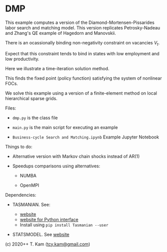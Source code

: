 DMP
=========

This example computes a version of the Diamond-Mortensen-Pissarides labor search and matching model.
This version replicates Petrosky-Nadeau and Zhang's QE example of Hagedorn and Manovskii.

There is an ocassionally binding non-negativity constraint on vacancies $V_{t}$.

Expect that this constraint tends to bind in states with low employment and low productivity.

Here we illustrate a time-iteration solution method.

This finds the fixed point (policy function) satisfying the system of nonlinear FOCs.

We solve this example using a version of a finite-element method on local hierarchical sparse grids.

Files:

* ``dmp.py`` is the class file

* ``main.py`` is the main script for executing an example

* ``Business-cycle Search and Matching.ipynb`` Example Jupyter Notebook

Things to do:

* Alternative version with Markov chain shocks instead of AR(1)

* Speedups comparisons using alternatives:

	* NUMBA
	
	* OpenMPI

Dependencies:

* TASMANIAN. See:

	* [website](https://tasmanian.ornl.gov/) 
	* [website for Python interface](https://pypi.org/project/Tasmanian/)
	* Install using ``pip install Tasmanian --user``

* STATSMODEL. See [website](https://www.statsmodels.org/)

(c) 2020++ T. Kam (tcy.kam@gmail.com)
